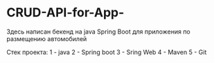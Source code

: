 # CRUD-API-for-App-
Здесь написан бекенд на java Spring Boot для приложения по размещению автомобилей 

Стек проекта:
  1 - java
  2 - Spring boot
  3 - Sring Web
  4 - Maven
  5 - Git
